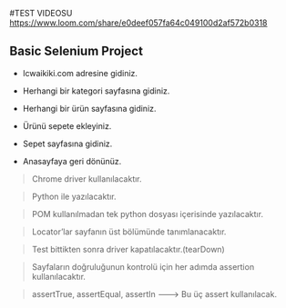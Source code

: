 #TEST VIDEOSU
https://www.loom.com/share/e0deef057fa64c049100d2af572b0318

## Basic Selenium Project

* lcwaikiki.com  adresine gidiniz.

* Herhangi bir kategori sayfasına gidiniz.

* Herhangi bir ürün sayfasına gidiniz.

* Ürünü sepete ekleyiniz.

* Sepet sayfasına gidiniz.

* Anasayfaya geri dönünüz.

>Chrome driver kullanılacaktır.

>Python ile yazılacaktır.

>POM kullanılmadan tek python dosyası içerisinde yazılacaktır.

>Locator’lar sayfanın üst bölümünde tanımlanacaktır. 

>Test bittikten sonra driver kapatılacaktır.(tearDown)

>Sayfaların doğruluğunun kontrolü için her adımda assertion kullanılacaktır.

>assertTrue, assertEqual, assertIn ---> Bu üç assert kullanılacak.

